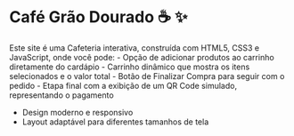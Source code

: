 # Café Grão Dourado ☕️ ✨

Este site é uma Cafeteria interativa, construída com HTML5, CSS3 e JavaScript, onde você pode:
	- Opção de adicionar produtos ao carrinho diretamente do cardápio
	- Carrinho dinâmico que mostra os itens selecionados e o valor total
	- Botão de Finalizar Compra para seguir com o pedido
	- Etapa final com a exibição de um QR Code simulado, representando o pagamento
  
- Design moderno e responsivo
- Layout adaptável para diferentes tamanhos de tela



